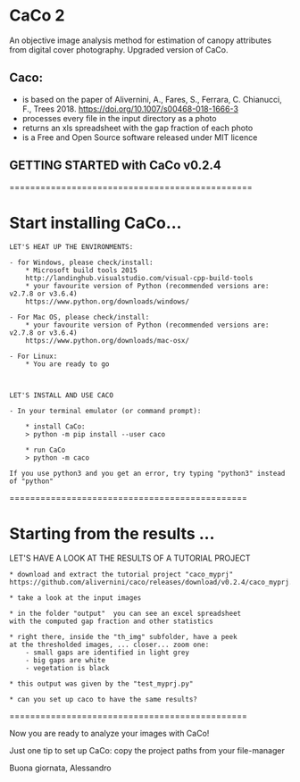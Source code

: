 # CaCo 2
An objective image analysis method for estimation of canopy attributes from digital cover photography.
Upgraded version of CaCo.
## Caco:
* is based on the paper of Alivernini, A., Fares, S., Ferrara, C. Chianucci, F., Trees 2018.
https://doi.org/10.1007/s00468-018-1666-3
* processes every file in the input directory as a photo
* returns an xls spreadsheet with the gap fraction of each photo
* is a Free and Open Source software released under MIT licence


## GETTING STARTED with CaCo v0.2.4

===============================================

# Start installing CaCo... #

    LET'S HEAT UP THE ENVIRONMENTS:

    - for Windows, please check/install:
        * Microsoft build tools 2015
        http://landinghub.visualstudio.com/visual-cpp-build-tools
        * your favourite version of Python (recommended versions are: v2.7.8 or v3.6.4)
        https://www.python.org/downloads/windows/

    - For Mac OS, please check/install:
        * your favourite version of Python (recommended versions are: v2.7.8 or v3.6.4)
        https://www.python.org/downloads/mac-osx/

    - For Linux:
        * You are ready to go



    LET'S INSTALL AND USE CACO

    - In your terminal emulator (or command prompt):

        * install CaCo:
        > python -m pip install --user caco

        * run CaCo
        > python -m caco

    If you use python3 and you get an error, try typing "python3" instead of "python"


==============================================
# Starting from the results ... #


LET'S HAVE A LOOK AT THE RESULTS OF A TUTORIAL PROJECT

    * download and extract the tutorial project "caco_myprj"
    https://github.com/alivernini/caco/releases/download/v0.2.4/caco_myprj.zip

    * take a look at the input images

    * in the folder "output"  you can see an excel spreadsheet
    with the computed gap fraction and other statistics

    * right there, inside the "th_img" subfolder, have a peek
    at the thresholded images, ... closer... zoom one:
        - small gaps are identified in light grey
        - big gaps are white
        - vegetation is black

    * this output was given by the "test_myprj.py"

    * can you set up caco to have the same results?


==============================================

Now you are ready to analyze your images with CaCo!

Just one tip to set up CaCo: copy the project paths from your file-manager


Buona giornata,
Alessandro


